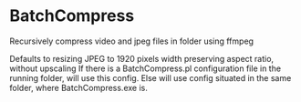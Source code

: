 # BatchCompress
Recursively compress video and jpeg files in folder using ffmpeg

Defaults to resizing JPEG to 1920 pixels width preserving aspect ratio, without upscaling
If there is a BatchCompress.pl configuration file in the running folder, will use this config. Else will use config situated in the same folder, where BatchCompress.exe is.

